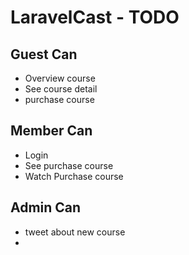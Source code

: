 # LaravelCast - TODO
## Guest Can
* Overview course
* See course detail
* purchase course

## Member Can
* Login
* See purchase course
* Watch Purchase course

## Admin Can
* tweet about new course
* 


